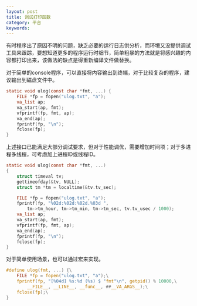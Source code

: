 ```yaml
---
layout: post
title: 调试打印函数
category: 平台
keywords:
---
```


有时程序出了原因不明的问题，缺乏必要的运行日志供分析，而环境又没提供调试工具来跟踪，要想知道更多的程序运行时细节，简单粗暴的方法就是将感兴趣的内容都打印出来，该做法的缺点是得重新编译文件做替换。

对于简单的console程序，可以直接将内容输出到终端，对于比较复杂的程序，建议输出到磁盘文件中。

```c
static void ulog(const char *fmt, ...) {
    FILE *fp = fopen("ulog.txt", "a");
    va_list ap;
    va_start(ap, fmt);
    vfprintf(fp, fmt, ap);
    va_end(ap);
    fprintf(fp, "\n");
    fclose(fp);
}
```

上述接口已能满足大部分调试要求，但对于性能调优，需要增加时间项；对于多进程多线程，可考虑加上进程ID或线程ID。

```c
static void ulog(const char *fmt, ...)
{
    struct timeval tv;
    gettimeofday(&tv, NULL);
    struct tm *tm = localtime(&tv.tv_sec);

    FILE *fp = fopen("ulog.txt", "a");
    fprintf(fp, "%02d:%02d:%02d.%03d ",
        tm->tm_hour, tm->tm_min, tm->tm_sec, tv.tv_usec / 1000);
    va_list ap;
    va_start(ap, fmt);
    vfprintf(fp, fmt, ap);
    va_end(ap);
    fprintf(fp, "\n");
    fclose(fp);
}
```

对于简单使用场景，也可以通过宏来实现。

```c
#define ulog(fmt, ...) {\
    FILE *fp = fopen("ulog.txt", "a");\
    fprintf(fp, "[%04d] %s:%d (%s) $ "fmt"\n", getpid() % 10000,\
        __FILE__, __LINE__, __func__, ##__VA_ARGS__);\
    fclose(fp);\
}
```
